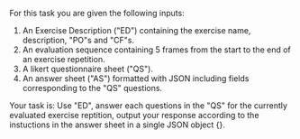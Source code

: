 For this task you are given the following inputs:
1. An Exercise Description ("ED") containing the exercise name, description, "PO"s and "CF"s.
2. An evaluation sequence containing 5 frames from the start to the end of an exercise repetition.
3. A likert questionnaire sheet ("QS").
4. An answer sheet ("AS") formatted with JSON including fields corresponding to the "QS" questions.

Your task is: Use "ED", answer each questions in the "QS" for the currently evaluated exercise reptition, output your response according to the instuctions in the answer sheet in a single JSON object {}.
